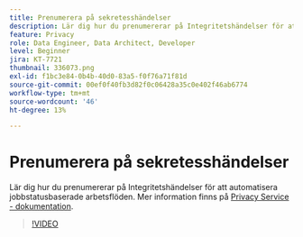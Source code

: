 ```yaml
---
title: Prenumerera på sekretesshändelser
description: Lär dig hur du prenumererar på Integritetshändelser för att automatisera jobbstatusbaserade arbetsflöden.
feature: Privacy
role: Data Engineer, Data Architect, Developer
level: Beginner
jira: KT-7721
thumbnail: 336073.png
exl-id: f1bc3e84-0b4b-40d0-83a5-f0f76a71f81d
source-git-commit: 00ef0f40fb3d82f0c06428a35c0e402f46ab6774
workflow-type: tm+mt
source-wordcount: '46'
ht-degree: 13%

---
```



# Prenumerera på sekretesshändelser

Lär dig hur du prenumererar på Integritetshändelser för att automatisera jobbstatusbaserade arbetsflöden. Mer information finns på [Privacy Service - dokumentation](https://experienceleague.adobe.com/docs/experience-platform/privacy/home.html?lang=sv).

>[!VIDEO](https://video.tv.adobe.com/v/336073?learn=on)

